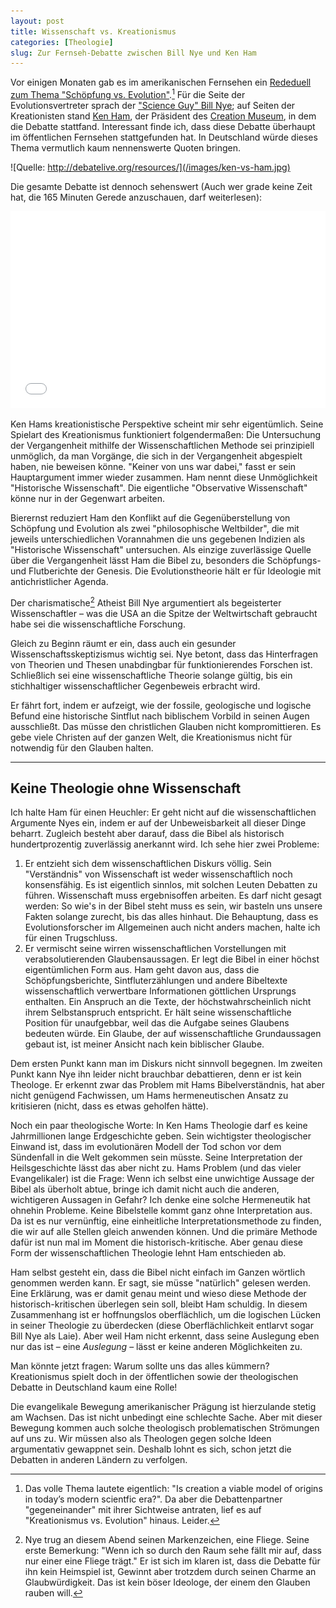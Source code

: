 ```yaml
---
layout: post
title: Wissenschaft vs. Kreationismus
categories: [Theologie]
slug: Zur Fernseh-Debatte zwischen Bill Nye und Ken Ham
---
```


Vor einigen Monaten gab es im amerikanischen Fernsehen ein [Rededuell zum Thema "Schöpfung vs. Evolution"](https://www.youtube.com/watch?v=z6kgvhG3AkI).[^1] Für die Seite der Evolutionsvertreter sprach der ["Science Guy" Bill Nye](http://de.wikipedia.org/wiki/Bill_Nye_the_Science_Guy); auf Seiten der Kreationisten stand [Ken Ham](http://en.wikipedia.org/wiki/Ken_Ham), der Präsident des [Creation Museum](http://de.wikipedia.org/wiki/Creation_Museum), in dem die Debatte stattfand. Interessant finde ich, dass diese Debatte überhaupt im öffentlichen Fernsehen stattgefunden hat. In Deutschland würde dieses Thema vermutlich kaum nennenswerte Quoten bringen.

![Quelle: http://debatelive.org/resources/](/images/ken-vs-ham.jpg)

[^1]: Das volle Thema lautete eigentlich: "Is creation a viable model of origins in today’s modern scientfic era?". Da aber die Debattenpartner "gegeneinander" mit ihrer Sichtweise antraten, lief es auf "Kreationismus vs. Evolution" hinaus. Leider.

Die gesamte Debatte ist dennoch sehenswert (Auch wer grade keine Zeit hat, die 165 Minuten Gerede anzuschauen, darf weiterlesen):

<iframe width="100%" height="315" src="//www.youtube-nocookie.com/embed/z6kgvhG3AkI?rel=0" frameborder="0" allowfullscreen></iframe>

Ken Hams kreationistische Perspektive scheint mir sehr eigentümlich. Seine Spielart des Kreationismus funktioniert folgendermaßen: Die Untersuchung der Vergangenheit mithilfe der Wissenschaftlichen Methode sei prinzipiell unmöglich, da man Vorgänge, die sich in der Vergangenheit abgespielt haben, nie beweisen könne. "Keiner von uns war dabei," fasst er sein Hauptargument immer wieder zusammen. Ham nennt diese Unmöglichkeit "Historische Wissenschaft". Die eigentliche "Observative Wissenschaft" könne nur in der Gegenwart arbeiten.

Bierernst reduziert Ham den Konflikt auf die Gegenüberstellung von Schöpfung und Evolution als zwei "philosophische Weltbilder", die mit jeweils unterschiedlichen Vorannahmen die uns gegebenen Indizien als "Historische Wissenschaft" untersuchen. Als einzige zuverlässige Quelle über die Vergangenheit lässt Ham die Bibel zu, besonders die Schöpfungs- und Flutberichte der Genesis. Die Evolutionstheorie hält er für Ideologie mit antichristlicher Agenda.

Der charismatische[^2] Atheist Bill Nye argumentiert als begeisterter Wissenschaftler – was die USA an die Spitze der Weltwirtschaft gebraucht habe sei die wissenschaftliche Forschung.

[^2]: Nye trug an diesem Abend seinen Markenzeichen, eine Fliege. Seine erste Bemerkung: "Wenn ich so durch den Raum sehe fällt mir auf, dass nur einer eine Fliege trägt." Er ist sich im klaren ist, dass die Debatte für ihn kein Heimspiel ist, Gewinnt aber trotzdem durch seinen Charme an Glaubwürdigkeit. Das ist kein böser Ideologe, der einem den Glauben rauben will.

Gleich zu Beginn räumt er ein, dass auch ein gesunder Wissenschaftsskeptizismus wichtig sei. Nye betont, dass das Hinterfragen von Theorien und Thesen unabdingbar für funktionierendes Forschen ist. Schließlich sei eine wissenschaftliche Theorie solange gültig, bis ein stichhaltiger wissenschaftlicher Gegenbeweis erbracht wird.

Er fährt fort, indem er aufzeigt, wie der fossile, geologische und logische Befund eine historische Sintflut nach biblischem Vorbild in seinen Augen ausschließt. Das müsse den christlichen Glauben nicht kompromittieren. Es gebe viele Christen auf der ganzen Welt, die Kreationismus nicht für notwendig für den Glauben halten.

-----

## Keine Theologie ohne Wissenschaft

Ich halte Ham für einen Heuchler: Er geht nicht auf die wissenschaftlichen Argumente Nyes ein, indem er auf der Unbeweisbarkeit all dieser Dinge beharrt. Zugleich besteht aber darauf, dass die Bibel als historisch hundertprozentig zuverlässig anerkannt wird. Ich sehe hier zwei Probleme:

1. Er entzieht sich dem wissenschaftlichen Diskurs völlig. Sein "Verständnis" von Wissenschaft ist weder wissenschaftlich noch konsensfähig. Es ist eigentlich sinnlos, mit solchen Leuten Debatten zu führen. Wissenschaft muss ergebnisoffen arbeiten. Es darf nicht gesagt werden: So wie's in der Bibel steht muss es sein, wir basteln uns unsere Fakten solange zurecht, bis das alles hinhaut. Die Behauptung, dass es Evolutionsforscher im Allgemeinen auch nicht anders machen, halte ich für einen Trugschluss.
2. Er vermischt seine wirren wissenschaftlichen Vorstellungen mit verabsolutierenden Glaubensaussagen. Er legt die Bibel in einer höchst eigentümlichen Form aus. Ham geht davon aus, dass die Schöpfungsberichte, Sintfluterzählungen und andere Bibeltexte wissenschaftlich verwertbare Informationen göttlichen Ursprungs enthalten. Ein Anspruch an die Texte, der höchstwahrscheinlich nicht ihrem Selbstanspruch entspricht. Er hält seine wissenschaftliche Position für unaufgebbar, weil das die Aufgabe seines Glaubens bedeuten würde. Ein Glaube, der auf wissenschaftliche Grundaussagen gebaut ist, ist meiner Ansicht nach kein biblischer Glaube.

Dem ersten Punkt kann man im Diskurs nicht sinnvoll begegnen. Im zweiten Punkt kann Nye ihn leider nicht brauchbar debattieren, denn er ist kein Theologe. Er erkennt zwar das Problem mit Hams Bibelverständnis, hat aber nicht genügend Fachwissen, um Hams hermeneutischen Ansatz zu kritisieren (nicht, dass es etwas geholfen hätte).

Noch ein paar theologische Worte: In Ken Hams Theologie darf es keine Jahrmillionen lange Erdgeschichte geben. Sein wichtigster theologischer Einwand ist, dass im evolutionären Modell der Tod schon vor dem Sündenfall in die Welt gekommen sein müsste. Seine Interpretation der Heilsgeschichte lässt das aber nicht zu. Hams Problem (und das vieler Evangelikaler) ist die Frage: Wenn ich selbst eine unwichtige Aussage der Bibel als überholt abtue, bringe ich damit nicht auch die anderen, wichtigeren Aussagen in Gefahr? Ich denke eine solche Hermeneutik hat ohnehin Probleme. Keine Bibelstelle kommt ganz ohne Interpretation aus. Da ist es nur vernünftig, eine einheitliche Interpretationsmethode zu finden, die wir auf alle Stellen gleich anwenden können. Und die primäre Methode dafür ist nun mal im Moment die historisch-kritische. Aber genau diese Form der wissenschaftlichen Theologie lehnt Ham entschieden ab.

Ham selbst gesteht ein, dass die Bibel nicht einfach im Ganzen wörtlich genommen werden kann. Er sagt, sie müsse "natürlich" gelesen werden. Eine Erklärung, was er damit genau meint und wieso diese Methode der historisch-kritischen überlegen sein soll, bleibt Ham schuldig. In diesem Zusammenhang ist er hoffnungslos oberflächlich, um die logischen Lücken in seiner Theologie zu überdecken (diese Oberflächlichkeit entlarvt sogar Bill Nye als Laie). Aber weil Ham nicht erkennt, dass seine Auslegung eben nur das ist – eine *Auslegung* – lässt er keine anderen Möglichkeiten zu.

Man könnte jetzt fragen: Warum sollte uns das alles kümmern? Kreationismus spielt doch in der öffentlichen sowie der theologischen Debatte in Deutschland kaum eine Rolle!

Die evangelikale Bewegung amerikanischer Prägung ist hierzulande stetig am Wachsen. Das ist nicht unbedingt eine schlechte Sache. Aber mit dieser Bewegung kommen auch solche theologisch problematischen Strömungen auf uns zu. Wir müssen also als Theologen gegen solche Ideen argumentativ gewappnet sein. Deshalb lohnt es sich, schon jetzt die Debatten in anderen Ländern zu verfolgen.